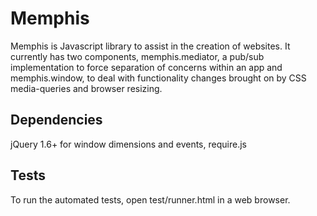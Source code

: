 Memphis
=======

Memphis is Javascript library to assist in the creation of websites. It currently has two components, memphis.mediator, a pub/sub implementation to force separation of concerns within an app and memphis.window, to deal with functionality changes brought on by CSS media-queries and browser resizing.

Dependencies
------------

jQuery 1.6+ for window dimensions and events, require.js

Tests
-----

To run the automated tests, open test/runner.html in a web browser.